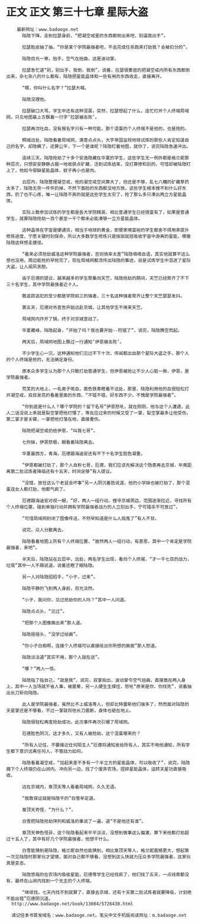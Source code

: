 # 正文 正文 第三十七章 星际大盗
        最新网址：www.badaoge.net
          陆隐下降，走到拉瑟身前，“把凝空戒里的东西都倒出来吧，别逼我出手”。
      
          拉瑟脸皮抽了抽，“你是某个学院最强者吧，不去完成任务跑来打劫我？会被扣分的”。
      
          陆隐目光一寒，抬手，空气在扭曲，这是波动掌。
      
          拉瑟急忙道“别，别出手，我倒，我倒”，说着，拉瑟很委屈的把凝空戒内所有东西都倒出来，杂七杂八的什么都有，陆隐把星能晶体和一些有用的东西收走，直接离开。
      
          “喂，你叫什么名字？”拉瑟大喊。
      
          陆隐没理他。
      
          拉瑟破口大骂，学生中还有这种混蛋，突然，拉瑟想起了什么，连忙打开个人终端局域网，只见地图最上方飘着一行字‘拉瑟被击败’。
      
          拉瑟再次吐血，没有报名字只有一种可能，那个混蛋的个人终端不是他的，也是抢的。
      
          桐城远处，陆隐看着局域网，满意点点头，大宇帝国监视地球试炼的那些人肯定知道自己的名字，却隐瞒了，还算公平，下一个是谁呢？陆隐盯着地图，就你了，说完陆隐急速冲出。
      
          连续三天，陆隐抢劫了十多个安逸隐藏在华夏的学生，这些学生无一例外都是格兰妮那种层次，只想安安静静占据一地收获点矿藏，活到试炼结束，没打算掺和别的，可惜却被陆隐盯上了，他如今很缺星能晶体，蚊子再小也是肉。
      
          云层内，陆隐整理凝空戒，他的凝空戒空间算大了，但还是不够，乱七八糟的矿藏草药太多了，陆隐无奈一件件扔掉，不然下面抢的东西都没地方放，这些学生根本搜不到什么好东西，扔了也不心疼，唯一让陆隐不爽的就是这些学生太穷了，抢了那么多只凑出两立方星能晶体。
      
          实际上敢参加试炼的学生都是各大学院精英，相比普通学生已经很富有了，如果是普通学生，就算陆隐抢劫一百个甚至一千个都未必能凑够一立方星能晶体。
      
          这种晶体在宇宙是硬通货，相当于地球的黄金，即便家境富裕的学生都舍不得用来提升修炼进度，宁愿关键时刻保命，所以大多数学生修炼只是按部就班吸收宇宙中游离的星能，哪像陆隐这样想走捷径。
      
          “看来必须抢劫威洛这种学院最强者，否则效率太差”陆隐喃喃自语，其实他就算不这么想也没用，周边能抢的早抢完了，现在局域网都流传出陆隐的事迹，说是试炼学生中混进了星际大盗，让人闻风丧胆。
      
          由于厄德的提议，越来越多的学生聚集向天竺，陆隐抢劫的期间，天竺已经聚齐了不下三十名学生，其中学院最强者近十人。
      
          敢追踪逃犯的至少都是学院前三的强者，三十名这种强者聚齐让整个天竺瑟瑟发抖。
      
          第五天，厄德对外宣告开始远赴京城，让其他学生不用来天竺。
      
          局域网内炸开了锅，终于对京城宣战了。
      
          华夏藏峰，陆隐起身，“开始了吗？我也要开始--狩猎了”，说完，陆隐腾空而起。
      
          两天后，局域网地图上飘过一行通知‘伊恩被击败’。
      
          不少学生心一沉，这种通知他们见过不下十次，传闻都出自那个星际大盗之手，那个人的个人终端是抢的，无法确定身份。
      
          原本众多学生认为那个人只敢打劫普通学生，但伊恩被抢让不少人心脏一揪，伊恩，是学院最强者。
      
          荒芜的大地上，一名男子咳血，面色铁青瞪着不远处，那里，陆隐利用他的血很轻松打开凝空戒，双目发亮的看着里面的东西，“不错不错，好东西不少，不愧是学院最强者”。
      
          “你到底是什么人？哪个学院的？留下名号”伊恩怒吼，就在刚刚，他与这个人遭遇，此人二话没说上来就是裂空掌把他打懵了，等反应过来的时候又受了一掌，裂空掌最多让他受伤，第二掌才是关键，一掌把他打落在地，直接重伤。
      
          陆隐把凝空戒扔给伊恩，“叫我七哥”。
      
          七你妹，伊恩怒极，眼看着陆隐离去。
      
          华夏最西方，青海，厄德跟海迪安还有不下十名学生脸色凝重。
      
          “伊恩都被打劫了，那个人自称七哥，厄德，我们应该先解决这个隐患再去京城，毕竟距离第二批试炼者降临还有十五天，时间足够”有人提议。
      
          “没错，放任这么个老鼠会坏事”另一人阴沉着脸说道，他的小学妹也被打劫了，那个混蛋连女人都打劫，他都气疯了。
      
          厄德跟海迪安对视一眼，“好，两人一组行动，搜寻京城周边，范围逐渐拉近，寻找所有个人终端位置，碰到单独行动并拥有学院最强者战力的人立刻出手，宁可错杀不可放过”。
      
          “可惜局域网封闭了图像传送，不然早知道是什么人捣鬼了”有人不甘。
      
          说完，众人分散离去。
      
          陆隐看着地图上所有个人终端位置，“居然两人一组行动，有意思，其中一个肯定是学院最强者，来吧”。
      
          半天后，陆隐站在云层中，远处，两名学生出现，看向个人终端，“才一千七百的战力，垃圾”其中一人不屑说道，说着还瞪了眼陆隐。
      
          另一人对陆隐招招手，“小子，过来”。
      
          陆隐平静的飞到两人身前，目光淡然。
      
          “小子，我问你，见过抢劫你的人吗？”其中一人问道。
      
          陆隐点点头，“见过”。
      
          “把那个人图像画出来”那人道。
      
          陆隐摇摇头，“没学过绘画”。
      
          “你小子白痴啊，连接个人终端可以直接绘出你所想的画面”那人怒道。
      
          陆隐淡淡道“其实不用，那个人就在这”。
      
          “哪？”两人一惊。
      
          陆隐指了指自己，“就是我”，说完，双掌拍出，波动掌令空气扭曲，直接轰在两人身上，其中一人当场就不省人事，被震晕，另一人硬生生撑住，怒吼“原来是你，你找死”，说着抽出长刀斩向陆隐。
      
          此人是学院最强者，虽然比不上威洛等人，但却比特雷斯他们强多了，然而面对陆隐的天星掌还是不够看，不过一掌就将他长刀震断，身体也砸在地上。
      
          陆隐很轻松再度抢劫成功，此次事件再次引爆了局域网。
      
          厄德脸色阴沉，这才多久，又有人被抢劫，这个混蛋哪来的？
      
          “所有人记住，不要接近任何陌生人”厄德将通知发给所有人，其实不用他通知，所有学生都下意识远离任何人，不管战力如何。
      
          陆隐看着凝空戒，“加起来差不多有一个半立方的星能晶体，可以吸收了”，说完，陆隐摘下个人终端仍在山涧内，冲向另一边，找了个废弃农场，捏碎星能晶体，运转天星功直接吸收。
      
          远在京城内，章顶天等人看着局域网，久久无语。
      
          “我敢保证就是陆隐干的”白雪牟定道。
      
          章顶天奇怪，“为什么？”。
      
          白雪把陆隐抢劫拜列和威洛的事说了一遍，道“不是他还有谁”。
      
          章顶天神色怪异，这个陆隐看起来平平淡淡，没想到做事这么偏激，算下来他都打劫超过十五人了，其中有好几个学院最强者，他想干什么。
      
          白雪能猜到是陆隐，格兰妮自然也能猜到，相比章顶天等人，格兰妮震撼更大，想起第一次见陆隐时那家伙才望境，面对自己都不够看，没想到这么快就力压众多学院最强者，这家伙真是变态。
      
          陆隐悠哉的在农场内吸收星能，厄德等学生已经找疯了，他们找了五天，一点线索都没有，最终在山涧内找到一个无主的个人终端。
      
          “继续找，七天内找不到就算了，直接去京城，还有十天第二批试炼者就要降临，计划绝不能出错”厄德阴沉道。
      http://www.badaoge.net/book/13084/5726438.html
      
      请记住本书首发域名：www.badaoge.net。笔尖中文手机版阅读网址：m.badaoge.net